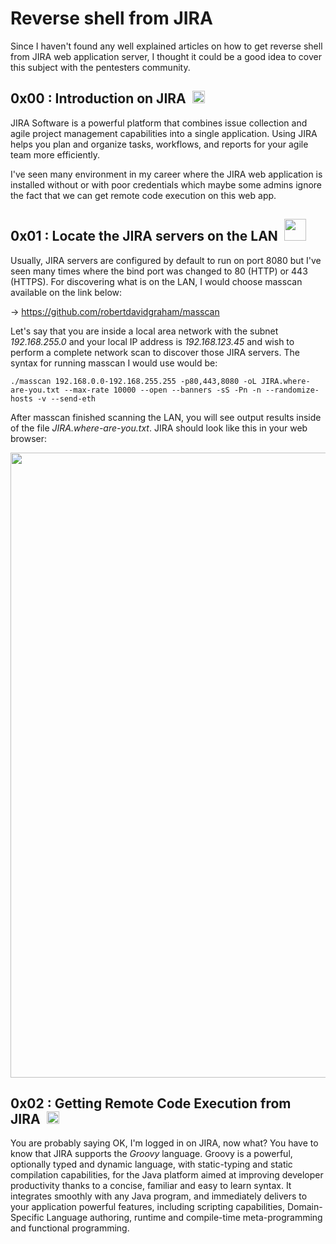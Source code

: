 # Reverse shell from JIRA
Since I haven't found any well explained articles on how to get reverse shell from JIRA web application server, I thought it could be a good idea to cover this subject with the pentesters community.  
  
## 0x00 : Introduction on JIRA&nbsp; <img src="https://raw.githubusercontent.com/syriusbughunt/From_JIRA_to_Shell/master/img/JIRA.jpg" width="20"/>
  
JIRA Software is a powerful platform that combines issue collection and agile project management capabilities into a single application. Using JIRA helps you plan and organize tasks, workflows, and reports for your agile team more efficiently.  
  
I've seen many environment in my career where the JIRA web application is installed without or with poor credentials which maybe some admins ignore the fact that we can get remote code execution on this web app. 
  
## 0x01 : Locate the JIRA servers on the LAN&nbsp; <img src="https://raw.githubusercontent.com/syriusbughunt/From_JIRA_to_Shell/master/img/0x01.png" width="35"/>
  
Usually, JIRA servers are configured by default to run on port 8080 but I've seen many times where the bind port was changed to 80 (HTTP) or 443 (HTTPS). For discovering what is on the LAN, I would choose masscan available on the link below:  
  
→ https://github.com/robertdavidgraham/masscan  
  
Let's say that you are inside a local area network with the subnet *192.168.255.0* and your local IP address is *192.168.123.45* and wish to perform a complete network scan to discover those JIRA servers. The syntax for running masscan I would use would be:  
```
./masscan 192.168.0.0-192.168.255.255 -p80,443,8080 -oL JIRA.where-are-you.txt --max-rate 10000 --open --banners -sS -Pn -n --randomize-hosts -v --send-eth
```  
After masscan finished scanning the LAN, you will see output results inside of the file *JIRA.where-are-you.txt*. JIRA should look like this in your web browser:  
  
<img src="https://raw.githubusercontent.com/syriusbughunt/From_JIRA_to_Shell/master/img/screen1.jpg" width="1000"/>  
  
## 0x02 : Getting Remote Code Execution from JIRA&nbsp; <img src="https://raw.githubusercontent.com/syriusbughunt/From_JIRA_to_Shell/master/img/bomb.jpg" width="20"/>  
  
You are probably saying OK, I'm logged in on JIRA, now what? You have to know that JIRA supports the *Groovy* language. Groovy is a powerful, optionally typed and dynamic language, with static-typing and static compilation capabilities, for the Java platform aimed at improving developer productivity thanks to a concise, familiar and easy to learn syntax. It integrates smoothly with any Java program, and immediately delivers to your application powerful features, including scripting capabilities, Domain-Specific Language authoring, runtime and compile-time meta-programming and functional programming.

